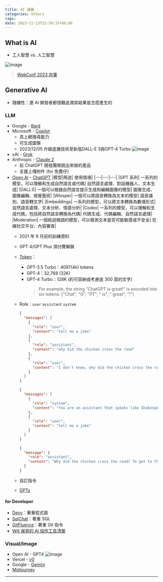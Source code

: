 ```yaml
---
title: AI 通識
categories: Others
tags: 
date: 2023-12-23T12:59:33+08:00
---
```


## What is AI

* 工人智慧 vs. 人工智慧

![image](https://hackmd.io/_uploads/rkrlxiLLT.png)
  > [WebConf 2023 共筆](https://hackmd.io/@webconf/BkImQ0Ds3/%2FTz4XDh74SqGDDZiGcWBaKg)
  
<!-- more -->

## Generative AI

* 隨機性：連 AI 開發者都很難追溯其結果是怎麼產生的

### LLM

* Google - [Bard](https://bard.google.com/chat)
* Microsoft - [Copilot](https://copilot.microsoft.com/)
  * 具上網搜尋能力
  * 可生成圖像
  * 2023/12/05 升級底層技術至新版DALL-E 3與GPT-4 Turbo
    ![image](https://hackmd.io/_uploads/S1HBys88T.png)
* xAI - [Grok](https://grok.x.ai/)
* Anthropic - [Claude 2](https://claude.ai/chats)
  * 前 ChatGPT 開發團隊跳出來做的產品
  * 支援上傳附件 (for 免費仔)
* [Open AI](https://openai.com/) - [ChatGPT](https://chat.openai.com/)
    |模型|用途| 使用情境|
    |---|---|---|
    |GPT 系列| 一系列的模型，可以理解和生成自然語言或代碼| 自然語言處理、對話機器人、文本生成|
    |DALL·E| 一個可以根據自然語言提示生成和編輯圖像的模型| 圖像生成、圖像編輯、視覺藝術|
    |Whisper| 一個可以將語音轉換為文本的模型| 語音識別、語音轉文字|
    |Embeddings| 一系列的模型，可以將文本轉換為數值形式| 自然語言處理、文本分析、情感分析|
    |Codex| 一系列的模型，可以理解和生成代碼，包括將自然語言轉換為代碼| 代碼生成、代碼編輯、自然語言處理|
    |Moderation| 一個經過微調的模型，可以檢測文本是否可能敏感或不安全| 在線社交平台、內容審查|
  * 2021 年 9 月前的訓練資料
  * GPT 4/GPT Plus 須付費解鎖
  * [Token](https://platform.openai.com/tokenizer)：
    * GPT-3.5 Turbo：4097(4k) tokens
    * GPT-4：32,768 (32K)
    * GPT-4 Turbo：128K (約可容納或考慮逾 300 頁的文字)
      > For example, the string "ChatGPT is great!" is encoded into six tokens: ["Chat", "G", "PT", " is", " great", "!"]
  * Role：`user` `assistant` `system`

    ``` json
    {
      "messages": [
        {
          "role": "user",
          "content": "tell me a joke"
        },
        {
          "role": "assistant",
          "content": "why did the chicken cross the road"
        },
        {
          "role": "user",
          "content": "I don't know, why did the chicken cross the road"
        }
      ]
    }
    ```

    ``` json
    {
      "messages": [
        {
          "role": "system",
          "content": "You are an assistant that speaks like Shakespeare."
        },
        {
          "role": "user",
          "content": "tell me a joke"
        }
      ]
    }
    ```

    ``` json
    {
      "message": {
        "role": "assistant",
        "content": "Why did the chicken cross the road? To get to the other side, but verily, the other side was full of peril and danger, so it quickly returned from whence it came, forsooth!"
      }
    }
    ```

  * 自訂指令
  * [GPTs](https://openai.com/blog/introducing-gpts)

#### for Developer

* [Devv](https://devv.ai/zh)：著重程式面
* [SqlChat](https://www.sqlchat.ai/)：著重 SQL
* [GitFluence](https://www.gitfluence.com/)：著重 Git 指令
* [Will 保哥的 AI 協作工具清單](https://blog.miniasp.com/post/2023/10/18/Will-AI-Tools-List)

### Visual/Image

* Open AI - GPT4
    ![image](https://hackmd.io/_uploads/SymdljU8T.png)
* Vercel - [v0](https://v0.dev/)
* Google - [Gemini](https://deepmind.google/technologies/gemini/#introduction)
* [Midjourney](https://www.midjourney.com/home?callbackUrl=%2Fexplore)

---
